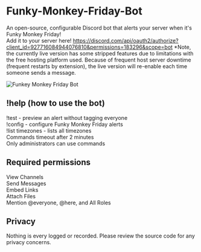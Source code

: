 # Funky-Monkey-Friday-Bot
An open-source, configurable Discord bot that alerts your server when it's Funky Monkey Friday!  
Add it to your server here! https://discord.com/api/oauth2/authorize?client_id=927716084944076810&permissions=183296&scope=bot
*Note, the currently live version has some stripped features due to limitations with the free hosting platform used. Because of frequent host server downtime (frequent restarts by extension), the live version will re-enable each time someone sends a message.  

![Funkey Monkey Friday Bot](https://user-images.githubusercontent.com/19520329/148521703-a8c1fdb6-7352-4579-aca1-e60f80ffe477.png)  

## !help (how to use the bot)  
!test - preview an alert without tagging everyone  
!config - configure Funky Monkey Friday alerts  
!list timezones - lists all timezones  
Commands timeout after 2 minutes  
Only administrators can use commands  

## Required permissions
View Channels  
Send Messages  
Embed Links  
Attach Files  
Mention @everyone, @here, and All Roles  

## Privacy
Nothing is every logged or recorded. Please review the source code for any privacy concerns.  
